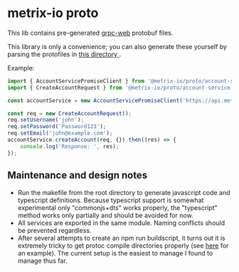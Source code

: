 # metrix-io proto

This lib contains pre-generated [grpc-web](https://github.com/grpc/grpc-web) protobuf files.

This library is only a convenience; you can also generate these yourself by parsing the protofiles in [this directory ](https://github.com/metrix-io/proto/tree/master/proto).

Example:

```js
import { AccountServicePromiseClient } from '@metrix-io/proto/account-service-client';
import { CreateAccountRequest } from '@metrix-io/proto/account-service';

const accountService = new AccountServicePromiseClient('https://api.metrix.io', {}, {});

const req = new CreateAccountRequest();
req.setUsername('john');
req.setPassword('Password123');
req.setEmail('john@example.com');
accountService.createAccount(req, {}).then((res) => {
    console.log('Response: ', res);
});
```

## Maintenance and design notes

* Run the makefile from the root directory to generate javascript code and typescript definitions. Because typescript support is somewhat experimental only "commonjs+dts" works properly, the "typescript" method works only partially and should be avoided for now.
* All services are exported in the same module. Naming conflicts should be prevented regardless.
* After several attempts to create an npm run buildscript, it turns out it is extremely tricky to get protoc compile directories properly (see [here](https://github.com/protocolbuffers/protobuf/issues/3028) for an example). The current setup is the easiest to manage I found to manage thus far.
